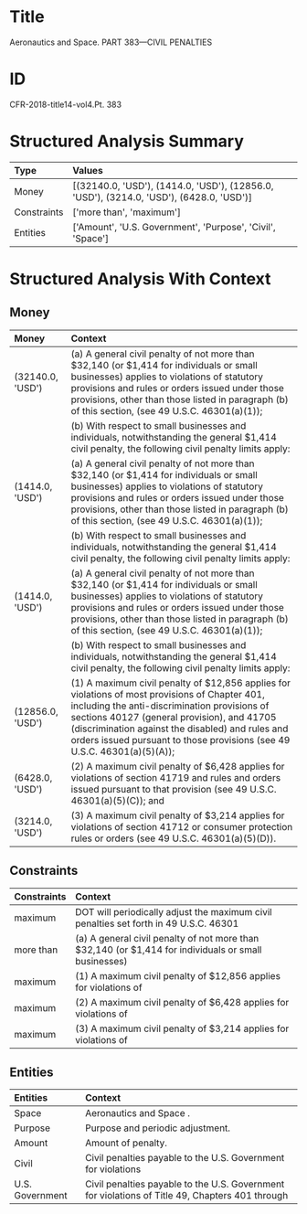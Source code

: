 # Title

 Aeronautics and Space. PART 383—CIVIL PENALTIES


# ID

 CFR-2018-title14-vol4.Pt. 383


# Structured Analysis Summary

| Type        | Values                                                                                  |
|:------------|:----------------------------------------------------------------------------------------|
| Money       | [(32140.0, 'USD'), (1414.0, 'USD'), (12856.0, 'USD'), (3214.0, 'USD'), (6428.0, 'USD')] |
| Constraints | ['more than', 'maximum']                                                                |
| Entities    | ['Amount', 'U.S. Government', 'Purpose', 'Civil', 'Space']                              |


# Structured Analysis With Context

 


## Money

| Money            | Context                                                                                                                                                                                                                                                                                                                       |
|:-----------------|:------------------------------------------------------------------------------------------------------------------------------------------------------------------------------------------------------------------------------------------------------------------------------------------------------------------------------|
| (32140.0, 'USD') | (a) A general civil penalty of not more than $32,140 (or $1,414 for individuals or small businesses) applies to violations of statutory provisions and rules or orders issued under those provisions, other than those listed in paragraph (b) of this section, (see 49 U.S.C. 46301(a)(1));                                  |
|                  |             (b) With respect to small businesses and individuals, notwithstanding the general $1,414 civil penalty, the following civil penalty limits apply:                                                                                                                                                                 |
| (1414.0, 'USD')  | (a) A general civil penalty of not more than $32,140 (or $1,414 for individuals or small businesses) applies to violations of statutory provisions and rules or orders issued under those provisions, other than those listed in paragraph (b) of this section, (see 49 U.S.C. 46301(a)(1));                                  |
|                  |             (b) With respect to small businesses and individuals, notwithstanding the general $1,414 civil penalty, the following civil penalty limits apply:                                                                                                                                                                 |
| (1414.0, 'USD')  | (a) A general civil penalty of not more than $32,140 (or $1,414 for individuals or small businesses) applies to violations of statutory provisions and rules or orders issued under those provisions, other than those listed in paragraph (b) of this section, (see 49 U.S.C. 46301(a)(1));                                  |
|                  |             (b) With respect to small businesses and individuals, notwithstanding the general $1,414 civil penalty, the following civil penalty limits apply:                                                                                                                                                                 |
| (12856.0, 'USD') | (1) A maximum civil penalty of $12,856 applies for violations of most provisions of Chapter 401, including the anti-discrimination provisions of sections 40127 (general provision), and 41705 (discrimination against the disabled) and rules and orders issued pursuant to those provisions (see 49 U.S.C. 46301(a)(5)(A)); |
| (6428.0, 'USD')  | (2) A maximum civil penalty of $6,428 applies for violations of section 41719 and rules and orders issued pursuant to that provision (see 49 U.S.C. 46301(a)(5)(C)); and                                                                                                                                                      |
| (3214.0, 'USD')  | (3) A maximum civil penalty of $3,214 applies for violations of section 41712 or consumer protection rules or orders (see 49 U.S.C. 46301(a)(5)(D)).                                                                                                                                                                          |


## Constraints

| Constraints   | Context                                                                                               |
|:--------------|:------------------------------------------------------------------------------------------------------|
| maximum       | DOT will periodically adjust the  maximum civil penalties set forth in 49 U.S.C. 46301                |
| more than     | (a) A general civil penalty of not  more than $32,140 (or $1,414 for individuals or small businesses) |
| maximum       | (1) A  maximum civil penalty of $12,856 applies for violations of                                     |
| maximum       | (2) A  maximum civil penalty of $6,428 applies for violations of                                      |
| maximum       | (3) A  maximum civil penalty of $3,214 applies for violations of                                      |


## Entities

| Entities        | Context                                                                                          |
|:----------------|:-------------------------------------------------------------------------------------------------|
| Space           | Aeronautics and  Space .                                                                         |
| Purpose         | Purpose  and periodic adjustment.                                                                |
| Amount          | Amount  of penalty.                                                                              |
| Civil           | Civil penalties payable to the U.S. Government for violations                                    |
| U.S. Government | Civil penalties payable to the  U.S. Government for violations of Title 49, Chapters 401 through |


